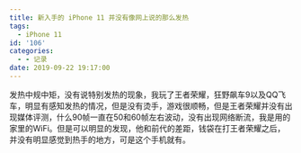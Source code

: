 ```yaml
---
title: 新入手的 iPhone 11 并没有像网上说的那么发热
tags:
  - iPhone 11
id: '106'
categories:
  - - 记录
date: 2019-09-22 19:17:00
---
```


发热中规中矩，没有说特别发热的现象，我玩了王者荣耀，狂野飙车9以及QQ飞车，明显有感知发热的情况，但是没有烫手，游戏很顺畅，但是王者荣耀并没有出现媒体评测，什么90帧一直在50和60帧左右波动，没有出现网络断流，我是用的家里的WiFi。但是可以明显的发现，他和前代的差距，钱袋在打王者荣耀之后，并没有明显感觉到热手的地方，可是这个手机就有。